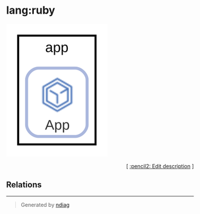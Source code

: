 # lang:ruby

![view](label-lang_ruby.svg)



<p align="right">
  [ <a href="../../ndiag.descriptions/_label-lang_ruby.md">:pencil2: Edit description</a> ]
<p>

## Relations

---

> Generated by [ndiag](https://github.com/k1LoW/ndiag)
